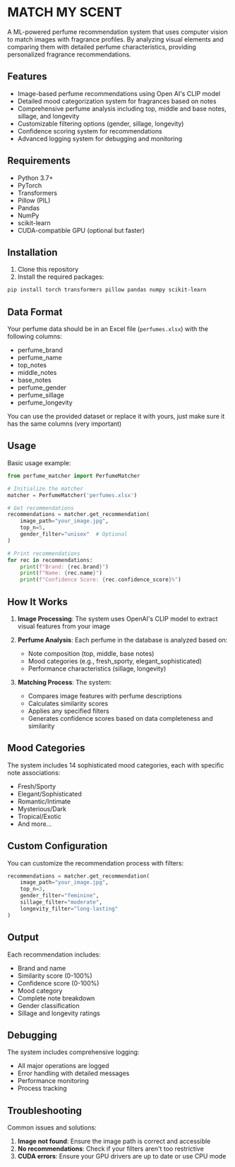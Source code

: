 # MATCH MY SCENT

A ML-powered perfume recommendation system that uses computer vision to match images with fragrance profiles. By analyzing visual elements and comparing them with detailed perfume characteristics, providing personalized fragrance recommendations.

## Features

- Image-based perfume recommendations using Open AI's CLIP model
- Detailed mood categorization system for fragrances based on notes
- Comprehensive perfume analysis including top, middle and base notes, sillage, and longevity
- Customizable filtering options (gender, sillage, longevity)
- Confidence scoring system for recommendations
- Advanced logging system for debugging and monitoring

## Requirements

- Python 3.7+
- PyTorch
- Transformers
- Pillow (PIL)
- Pandas
- NumPy
- scikit-learn
- CUDA-compatible GPU (optional but faster)

## Installation

1. Clone this repository
2. Install the required packages:
```bash
pip install torch transformers pillow pandas numpy scikit-learn
```

## Data Format

Your perfume data should be in an Excel file (`perfumes.xlsx`) with the following columns:
- perfume_brand
- perfume_name
- top_notes
- middle_notes
- base_notes
- perfume_gender
- perfume_sillage
- perfume_longevity

You can use the provided dataset or replace it with yours, just make sure it has the same columns (very important)

## Usage

Basic usage example:

```python
from perfume_matcher import PerfumeMatcher

# Initialize the matcher
matcher = PerfumeMatcher('perfumes.xlsx')

# Get recommendations
recommendations = matcher.get_recommendation(
    image_path="your_image.jpg",
    top_n=5,
    gender_filter="unisex"  # Optional
)

# Print recommendations
for rec in recommendations:
    print(f"Brand: {rec.brand}")
    print(f"Name: {rec.name}")
    print(f"Confidence Score: {rec.confidence_score}%")
```

## How It Works

1. **Image Processing**: The system uses OpenAI's CLIP model to extract visual features from your image

2. **Perfume Analysis**: Each perfume in the database is analyzed based on:
   - Note composition (top, middle, base notes)
   - Mood categories (e.g., fresh_sporty, elegant_sophisticated)
   - Performance characteristics (sillage, longevity)

3. **Matching Process**: The system:
   - Compares image features with perfume descriptions
   - Calculates similarity scores
   - Applies any specified filters
   - Generates confidence scores based on data completeness and similarity

## Mood Categories

The system includes 14 sophisticated mood categories, each with specific note associations:
- Fresh/Sporty
- Elegant/Sophisticated
- Romantic/Intimate
- Mysterious/Dark
- Tropical/Exotic
- And more...

## Custom Configuration

You can customize the recommendation process with filters:
```python
recommendations = matcher.get_recommendation(
    image_path="your_image.jpg",
    top_n=3,
    gender_filter="feminine",
    sillage_filter="moderate",
    longevity_filter="long-lasting"
)
```

## Output 

Each recommendation includes:
- Brand and name
- Similarity score (0-100%)
- Confidence score (0-100%)
- Mood category
- Complete note breakdown
- Gender classification
- Sillage and longevity ratings

## Debugging

The system includes comprehensive logging:
- All major operations are logged
- Error handling with detailed messages
- Performance monitoring
- Process tracking

## Troubleshooting

Common issues and solutions:
1. **Image not found**: Ensure the image path is correct and accessible
2. **No recommendations**: Check if your filters aren't too restrictive
3. **CUDA errors**: Ensure your GPU drivers are up to date or use CPU mode